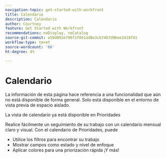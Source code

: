 ```yaml
---
navigation-topic: get-started-with-workfront
title: Calendario
description: Calendario
author: Courtney
feature: Get Started with Workfront
recommendations: noDisplay, noCatalog
source-git-commit: a59d092e700f1f661ad8e3cb74b7d96ee2418f41
workflow-type: tm+mt
source-wordcount: '66'
ht-degree: 4%

---
```



# Calendario

<span class="preview">La información de esta página hace referencia a una funcionalidad que aún no está disponible de forma general. Solo está disponible en el entorno de vista previa de espacio aislado.</span>

La vista de calendario ya está disponible en Prioridades

Realice fácilmente un seguimiento de su trabajo con un calendario mensual claro y visual. Con el calendario de Prioridades, puede

* Utilice los filtros para encontrar su trabajo
* Mostrar campos como estado y nivel de enfoque
* Aplicar colores para una priorización rápida
¡Y más!
